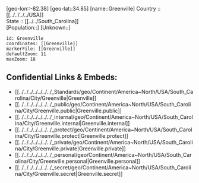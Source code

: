﻿---
location: [34.85,-82.38] 
mapzoom: [7,12] 
mapmarker: city 
type: City
tags:
- geo/City


SpocWebEntityId: 30557
isDeleted: false
confidential: public

---
[geo-lon::-82.38] 
[geo-lat::34.85] 
[name::Greenville] 
Country :: [[../../../../USA]]  
State :: [[../../South_Carolina]]  
[Population::] 
[Unknown::] 


```leaflet
id: Greenville
coordinates: [[Greenville]] 
markerFile: [[Greenville]] 
defaultZoom: 11 
maxZoom: 18
```


## Confidential Links & Embeds: 
- [[../../../../../../../_Standards/geo/Continent/America~North/USA/South_Carolina/City/Greenville|Greenville]] 
- [[../../../../../../../_public/geo/Continent/America~North/USA/South_Carolina/City/Greenville.public|Greenville.public]] 
- [[../../../../../../../_internal/geo/Continent/America~North/USA/South_Carolina/City/Greenville.internal|Greenville.internal]] 
- [[../../../../../../../_protect/geo/Continent/America~North/USA/South_Carolina/City/Greenville.protect|Greenville.protect]] 
- [[../../../../../../../_private/geo/Continent/America~North/USA/South_Carolina/City/Greenville.private|Greenville.private]] 
- [[../../../../../../../_personal/geo/Continent/America~North/USA/South_Carolina/City/Greenville.personal|Greenville.personal]] 
- [[../../../../../../../_secret/geo/Continent/America~North/USA/South_Carolina/City/Greenville.secret|Greenville.secret]] 
